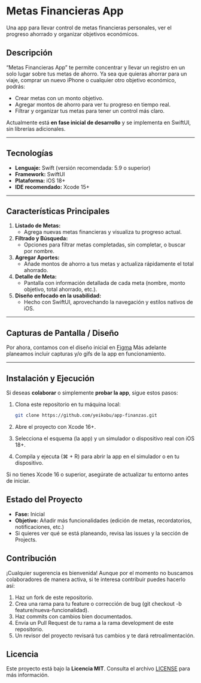 # Metas Financieras App

Una app para llevar control de metas financieras personales, ver el progreso ahorrado y organizar objetivos económicos.

## Descripción

“Metas Financieras App” te permite concentrar y llevar un registro en un solo lugar sobre tus metas de ahorro. Ya sea que quieras ahorrar para un viaje, comprar un nuevo iPhone o cualquier otro objetivo económico, podrás:

- Crear metas con un monto objetivo.  
- Agregar montos de ahorro para ver tu progreso en tiempo real.  
- Filtrar y organizar tus metas para tener un control más claro.  

Actualmente está **en fase inicial de desarrollo** y se implementa en SwiftUI, sin librerías adicionales.

---

## Tecnologías

- **Lenguaje:** Swift (versión recomendada: 5.9 o superior)  
- **Framework:** SwiftUI  
- **Plataforma:** iOS 18+  
- **IDE recomendado:** Xcode 15+

---

## Características Principales

1. **Listado de Metas:**  
   - Agrega nuevas metas financieras y visualiza tu progreso actual.  
2. **Filtrado y Búsqueda:**  
   - Opciones para filtrar metas completadas, sin completar, o buscar por nombre.  
3. **Agregar Aportes:**  
   - Añade montos de ahorro a tus metas y actualiza rápidamente el total ahorrado.  
4. **Detalle de Meta:**  
   - Pantalla con información detallada de cada meta (nombre, monto objetivo, total ahorrado, etc.).  
5. **Diseño enfocado en la usabilidad:**  
   - Hecho con SwiftUI, aprovechando la navegación y estilos nativos de iOS.

---

## Capturas de Pantalla / Diseño

Por ahora, contamos con el diseño inicial en [Figma](https://www.figma.com/design/fGyfYwnqRN2tc69dSYYkTN/Metas-financieras?node-id=0-1&t=94YUk4GSG7n0J4HA-1)
Más adelante planeamos incluir capturas y/o gifs de la app en funcionamiento.

---

## Instalación y Ejecución

Si deseas **colaborar** o simplemente **probar la app**, sigue estos pasos:

1. Clona este repositorio en tu máquina local:
   ```bash
   git clone https://github.com/yeikobu/app-finanzas.git
   ```
   
2.	Abre el proyecto con Xcode 16+.
3.	Selecciona el esquema (la app) y un simulador o dispositivo real con iOS 18+.
4.	Compila y ejecuta (⌘ + R) para abrir la app en el simulador o en tu dispositivo.

Si no tienes Xcode 16 o superior, asegúrate de actualizar tu entorno antes de iniciar.

## Estado del Proyecto
- **Fase:** Inicial
- **Objetivo:** Añadir más funcionalidades (edición de metas, recordatorios, notificaciones, etc.)
- Si quieres ver qué se está planeando, revisa las issues y la sección de Projects.

## Contribución

¡Cualquier sugerencia es bienvenida! Aunque por el momento no buscamos colaboradores de manera activa, si te interesa contribuir puedes hacerlo así:
1. Haz un fork de este repositorio.
2. Crea una rama para tu feature o corrección de bug (git checkout -b feature/nueva-funcionalidad).
3. Haz commits con cambios bien documentados.
4. Envía un Pull Request de tu rama a la rama development de este repositorio.
5. Un revisor del proyecto revisará tus cambios y te dará retroalimentación.

## Licencia

Este proyecto está bajo la **Licencia MIT**. Consulta el archivo [LICENSE](https://mit-license.org/) para más información.
